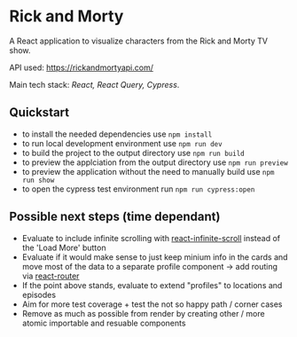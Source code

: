 # Rick and Morty

A React application to visualize characters from the Rick and Morty TV show.

API used: https://rickandmortyapi.com/

Main tech stack: *React, React Query, Cypress*.

## Quickstart

- to install the needed dependencies use `npm install`
- to run local development environment use `npm run dev`
- to build the project to the output directory use `npm run build`
- to preview the applciation from the output directory use `npm run preview`
- to preview the application without the need to manually build use `npm run show`
- to open the cypress test environment run `npm run cypress:open`

## Possible next steps (time dependant)

- Evaluate to include infinite scrolling with [react-infinite-scroll](https://github.com/ankeetmaini/react-infinite-scroll-component) instead of the 'Load More' button
- Evaluate if it would make sense to just keep minium info in the cards and move most of the data to a separate profile component -> add routing via [react-router](https://reactrouter.com/)
- If the point above stands, evaluate to extend "profiles" to locations and episodes
- Aim for more test coverage + test the not so happy path / corner cases
- Remove as much as possible from render by creating other / more atomic importable and resuable components